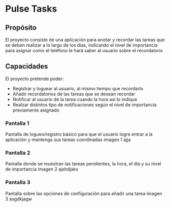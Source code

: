 # Pulse Tasks

## Propósito
El proyecto consiste de una aplicación para anotar y recordar las tareas que se deben realizar a lo largo de los días, indicando el nivel de importancia para asignar como el teléfono le hará saber al usuario sobre el recordatorio

## Capacidades
El proyecto pretende poder:
* Registrar y loguear al usuario, al mismo tiempo que recordarlo
* Añadir recordatorios de las tareas que se desean recordar
* Notificar al usuario de la tarea cuando la hora así lo indique
* Realzar distintos tipo de notificaciones según el nivel de importancia previamente asignado

### Pantalla 1
Pantalla de logueo/registro básico para que el usuario logre entrar a la aplicación y mantenga sus tareas coordinadas
imagen 1 ajja

### Pantalla 2
Pantalla donde se muestran las tareas pendientes, la hora, el día y su nivel de importancia
imagen 2 ajshdjaks

### Pantalla 3
Pantalla sobre las opciones de configuración para añadir una tarea
imagen 3 asgdkjagw
